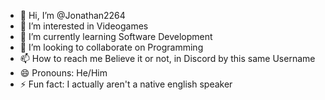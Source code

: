 - 👋 Hi, I’m @Jonathan2264
- 👀 I’m interested in Videogames
- 🌱 I’m currently learning Software Development
- 💞️ I’m looking to collaborate on Programming
- 📫 How to reach me Believe it or not, in Discord by this same Username
- 😄 Pronouns: He/Him
- ⚡ Fun fact: I actually aren't a native english speaker

<!---
Jonathan2264/Jonathan2264 is a ✨ special ✨ repository because its `README.md` (this file) appears on your GitHub profile.
You can click the Preview link to take a look at your changes.
--->
